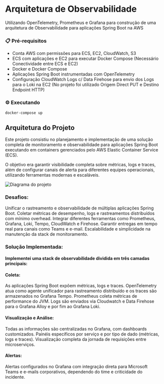 # Arquitetura de Observabilidade

Utilizando OpenTelemetry, Prometheus e Grafana para construção de uma arquitetura de Observabilidade para aplicações Spring Boot na AWS

### 📋 Pré-requisitos

- Conta AWS com permissões para ECS, EC2, CloudWatch, S3
- ECS com aplicações e EC2 para executar Docker Compose (Necessário Conectividade entre ECS e EC2)
- Docker e Docker Compose
- Aplicações Spring Boot instrumentadas com OpenTelemetry
- Configuração CloudWatch Logs c/ Data Firehose para envio dos Logs para o Loki na EC2 (No projeto foi utilizado Origem Direct PUT e Destino Endpoint HTTP)

### ⚙️ Executando 

```
docker-compose up
```

## Arquitetura do Projeto

Este projeto consistiu no planejamento e implementação de uma solução completa de monitoramento e observabilidade para aplicações Spring Boot executando em containers gerenciados pelo AWS Elastic Container Service (ECS).

O objetivo era garantir visibilidade completa sobre métricas, logs e traces, além de configurar canais de alerta para diferentes equipes operacionais, utilizando ferramentas modernas e escaláveis.

![Diagrama do projeto](assets/aws-bedrock-diagram.png)

### Desafios:

Unificar o rastreamento e observabilidade de múltiplas aplicações Spring Boot.
Coletar métricas de desempenho, logs e rastreamentos distribuídos com mínimo overhead.
Integrar diferentes ferramentas como Prometheus, Grafana, Loki, Tempo, CloudWatch e Firehose.
Garantir entregas em tempo real para canais como Teams e e-mail.
Escalabilidade e simplicidade na manutenção da stack de monitoramento.

### Solução Implementada:

#### Implementei uma stack de observabilidade dividida em três camadas principais:

#### Coleta:

As aplicações Spring Boot expõem métricas, logs e traces.
OpenTelemetry atua como agente unificador para rastreamento distribuído e os traces são armazenados no Grafana Tempo.
Prometheus coleta métricas de performance do JVM.
Logs são enviados via Cloudwatch e Data Firehose para o Grafana Alloy e por fim ao Grafana Loki.

#### Visualização e Análise:

Todas as informações são centralizadas no Grafana, com dashboards customizados.
Painéis específicos por serviço e por tipo de dado (métricas, logs e traces).
Visualização completa da jornada de requisições entre microserviços.

#### Alertas:

Alertas configurados no Grafana com integração direta para Microsoft Teams e e-mails corporativos, dependendo do time e criticidade do incidente.

